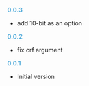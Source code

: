 **<span style="color:#56adda">0.0.3</span>**
- add 10-bit as an option

**<span style="color:#56adda">0.0.2</span>**
- fix crf argument

**<span style="color:#56adda">0.0.1</span>**
- Initial version

